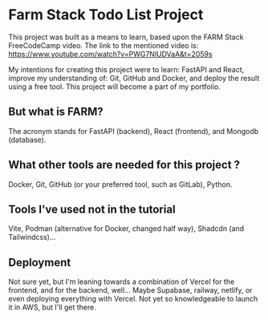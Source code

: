 # Farm Stack Todo List Project

This project was built as a means to learn, based upon the FARM Stack FreeCodeCamp video.
The link to the mentioned video is: https://www.youtube.com/watch?v=PWG7NlUDVaA&t=2059s

My intentions for creating this project were to learn: FastAPI and React, improve my understanding of: Git, GitHub and Docker, and deploy the result using a free tool. This project will become a part of my portfolio.

## But what is FARM?
The acronym stands for FastAPI (backend), React (frontend), and Mongodb (database).

## What other tools are needed for this project ?
Docker, Git, GitHub (or your preferred tool, such as GitLab), Python.

## Tools I've used not in the tutorial
Vite, Podman (alternative for Docker, changed half way), Shadcdn (and Tailwindcss)...

## Deployment
Not sure yet, but I'm leaning towards a combination of Vercel for the frontend, and for the backend, well...
Maybe Supabase, railway, netlify, or even deploying everything with Vercel.
Not yet so knowledgeable to launch it in AWS, but I'll get there.
